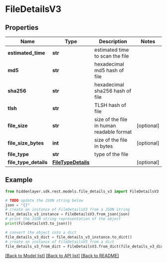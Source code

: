 # FileDetailsV3


## Properties

Name | Type | Description | Notes
------------ | ------------- | ------------- | -------------
**estimated_time** | **str** | estimated time to scan the file | 
**md5** | **str** | hexadecimal md5 hash of file | 
**sha256** | **str** | hexadecimal sha256 hash of file | 
**tlsh** | **str** | TLSH hash of file | 
**file_size** | **str** | size of the file in human readable format | [optional] 
**file_size_bytes** | **int** | size of the file in bytes | [optional] 
**file_type** | **str** | type of the file | 
**file_type_details** | [**FileTypeDetails**](FileTypeDetails.md) |  | [optional] 

## Example

```python
from hiddenlayer.sdk.rest.models.file_details_v3 import FileDetailsV3

# TODO update the JSON string below
json = "{}"
# create an instance of FileDetailsV3 from a JSON string
file_details_v3_instance = FileDetailsV3.from_json(json)
# print the JSON string representation of the object
print(FileDetailsV3.to_json())

# convert the object into a dict
file_details_v3_dict = file_details_v3_instance.to_dict()
# create an instance of FileDetailsV3 from a dict
file_details_v3_from_dict = FileDetailsV3.from_dict(file_details_v3_dict)
```
[[Back to Model list]](../README.md#documentation-for-models) [[Back to API list]](../README.md#documentation-for-api-endpoints) [[Back to README]](../README.md)



